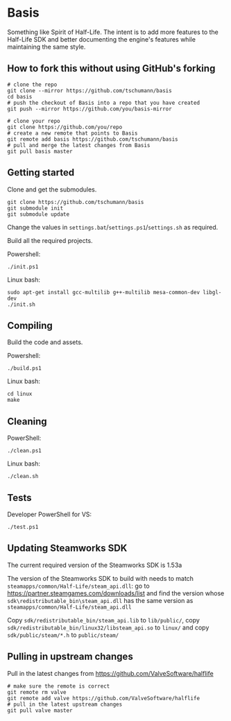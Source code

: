 Basis
=====

Something like Spirit of Half-Life. The intent is to add more features to the Half-Life SDK and better documenting the engine's features while maintaining the same style.


How to fork this without using GitHub's forking
-----------------------------------------------

```
# clone the repo
git clone --mirror https://github.com/tschumann/basis
cd basis
# push the checkout of Basis into a repo that you have created
git push --mirror https://github.com/you/basis-mirror

# clone your repo
git clone https://github.com/you/repo
# create a new remote that points to Basis
git remote add basis https://github.com/tschumann/basis
# pull and merge the latest changes from Basis
git pull basis master
```


Getting started
---------------

Clone and get the submodules.
```
git clone https://github.com/tschumann/basis
git submodule init
git submodule update
```

Change the values in `settings.bat`/`settings.ps1`/`settings.sh` as required.

Build all the required projects.

Powershell:
```
./init.ps1
```

Linux bash:
```
sudo apt-get install gcc-multilib g++-multilib mesa-common-dev libgl-dev
./init.sh
```


Compiling
---------

Build the code and assets.

Powershell:
```
./build.ps1
```

Linux bash:
```
cd linux
make
```


Cleaning
--------

PowerShell:
```
./clean.ps1
```

Linux bash:
```
./clean.sh
```


Tests
-----

Developer PowerShell for VS:
```
./test.ps1
```


Updating Steamworks SDK
-----------------------

The current required version of the Steamworks SDK is 1.53a

The version of the Steamworks SDK to build with needs to match `steamapps/common/Half-Life/steam_api.dll`: go to https://partner.steamgames.com/downloads/list and find the version whose `sdk\redistributable_bin\steam_api.dll` has the same version as `steamapps/common/Half-Life/steam_api.dll`

Copy `sdk/redistributable_bin/steam_api.lib` to `lib/public/`, copy `sdk/redistributable_bin/linux32/libsteam_api.so` to `linux/` and copy `sdk/public/steam/*.h` to `public/steam/`



Pulling in upstream changes
---------------------------

Pull in the latest changes from https://github.com/ValveSoftware/halflife

```
# make sure the remote is correct
git remote rm valve
git remote add valve https://github.com/ValveSoftware/halflife
# pull in the latest upstream changes
git pull valve master
```
